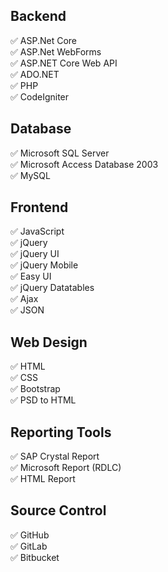 ## Backend
✅ ASP.Net Core </br>
✅ ASP.Net WebForms </br>
✅ ASP.NET Core Web API </br>
✅ ADO.NET </br>
✅ PHP </br>
✅ CodeIgniter </br>

## Database
✅ Microsoft SQL Server </br>
✅ Microsoft Access Database 2003 </br>
✅ MySQL </br>

## Frontend
✅ JavaScript </br>
✅ jQuery </br>
✅ jQuery UI </br>
✅ jQuery Mobile </br>
✅ Easy UI </br>
✅ jQuery Datatables </br>
✅ Ajax </br>
✅ JSON </br>

## Web Design
✅ HTML </br>
✅ CSS </br>
✅ Bootstrap </br>
✅ PSD to HTML </br>

## Reporting Tools
✅ SAP Crystal Report </br>
✅ Microsoft Report (RDLC) </br>
✅ HTML Report </br>

## Source Control
✅ GitHub </br>
✅ GitLab </br>
✅ Bitbucket </br>
